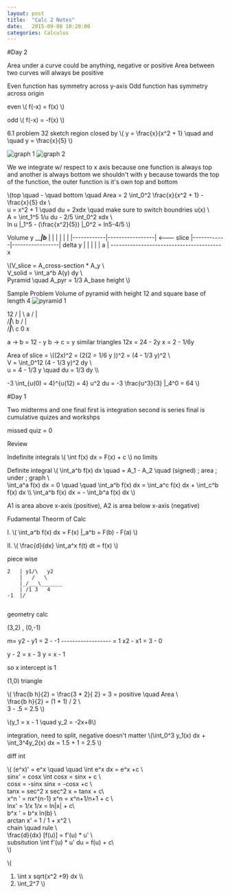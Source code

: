 ```yaml
---
layout: post
title:  "Calc 2 Notes"
date:   2015-09-08 10:20:00
categories: Calculus
---
```

#Day 2

Area under a curve could be anything, negative or positive
Area between two curves will always be positive

Even function has symmetry across y-axis
Odd function has symmetry across 	origin

even
\\( f(-x) = f(x) \\)

odd
\\( f(-x) = -f(x) \\)

6.1 problem 32
sketch region closed by 
\\( y = \frac{x}{x^2 + 1} \quad and \quad y = \frac{x}{5} \\)



![graph 1](https://raw.githubusercontent.com/knaik94/knaik94.github.io/master/images/graph1.gif)
![graph 2](https://raw.githubusercontent.com/knaik94/knaik94.github.io/master/images/graph2.gif)

We we integrate w/ respect to x axis because one function is always top and another is always bottom
we shouldn't with y because towards the top of the function, the outer function is it's own top and bottom

\\(top \quad - \quad bottom \quad  Area = 2 \int_0^2 \frac{x}{x^2 + 1} - \frac{x}{5} dx \\\
u = x^2 + 1 \quad du = 2xdx \quad make sure to switch boundries u(x) \\\
A = \int_1^5 1/u du - 2/5 \int_0^2 xdx \\\
ln u |_1^5 - (\frac{x^2}{5}) |_0^2 = ln5-4/5 \\)

Volume		y
_________|__b_________
|				 |						|
|				 |						| 
|------------|-----------------|	<--- slice 
|------------|-----------------|				delta y
|				 |						|
|				 |	a					|
----------------------------------------x

\\(V_slice = A_cross-section * A_y \\\
V_solid = \int_a^b A(y) dy \\\
Pyramid \quad A_pyr = 1/3 A_base height \\)

Sample Problem
Volume of pyramid with height 12 and square base of length 4
![pyramid 1](https://raw.githubusercontent.com/knaik94/knaik94.github.io/master/images/pyr1)



12    /  |  \					a
      /	   |    \
    /___|___\				    b
  /		   |	   \
/_____|_____\			    c
0			x

a -> b = 12 - y
b -> c = y
similar triangles
12x = 24 - 2y
x = 2 - 1/6y

Area of slice = \\((2x)^2 = (2(2 = 1/6 y ))^2 = (4 - 1/3 y)^2 \\\
V = \int_0^12 (4 - 1/3 y)^2 dy \\\
u = 4 - 1/3 y \quad du = 1/3 dy \\\

-3 \int_{u(0) = 4}^{u(12) = 4} u^2 du = -3 \frac{u^3}{3} |_4^0  = 64 \\)










#Day 1

Two midterms and one final
first is  integration
second is series
final is cumulative
quizes and workshps

missed quiz = 0

Review

Indefinite integrals
\\( \int f(x) dx = F(x) + c \\) no limits

Definite integral
\\( \int_a^b f(x) dx \quad = A_1 - A_2 \quad (signed) \; area \; under \; graph \\\
\int_a^a f(x) dx = 0 \quad \quad \int_a^b f(x) dx = \int_a^c f(x) dx + \int_c^b f(x) dx \\\ 
\int_a^b f(x) dx = - \int_b^a f(x) dx \\)

A1 is area above x-axis (positive), A2 is area below x-axis (negative)

Fudamental Theorm of Calc

I.
\\( \int_a^b f(x) dx = F(x) |_a^b = F(b) - F(a) \\)

II.
\\( \frac{d}{dx} \int_a^x f(t) dt  = f(x) \\)

piece wise

```
2	| y1/\   y2
	|   /   \
	|_/___\_______
	| /1 3   4
-1	|/
	
```
geometry
calc

(3,2) , (0,-1)

m= y2 - y1 = 2 - -1
		------------------ = 1
		x2 - x1 = 3 - 0

y - 2 = x - 3
y = x - 1

so x intercept is 1

(1,0)
triangle

\\( \frac{b h}{2} = \frac{3 * 2}{ 2} = 3 = positive \quad Area \\\
\frac{b h}{2} = (1 * 1) / 2 \\\
3 - .5 = 2.5 \\)

\\(y_1 = x - 1 \quad y_2 = -2x+8\\)

integration, need to split, negative doesn't matter
\\(\int_0^3 y_1(x) dx + \int_3^4y_2(x) dx = 1.5 + 1 = 2.5 \\)

diff									int

\\( (e^x)' = e^x \quad \quad \int e^x dx = e^x +c \\\
sinx' = cosx						\int cosx = sinx + c \\\
cosx = -sinx						sinx = -cosx  +c \\\
tanx = sec^2 x 					sec^2 x = tanx + c\\\
x^n ' = nx^{n-1}				x^n = x^n+1/n+1 + c \\\
lnx' = 1/x 						1/x  = ln|x| + c\\\
b^x ' = b^x ln(b) \\\
arctan x'  = 1 / 1 + x^2 \\\
chain \quad rule \\\
\frac{d}{dx} [f(u)] = f'(u) *  u' \\\
subsitution
\int f'(u) * u' du = f(u) + c\\\
\\)

\\(
1. \int x sqrt{x^2 +9} dx \\\
2. \int_2^7 \\)







